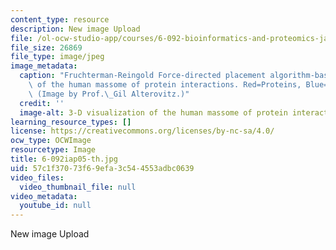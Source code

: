 ```yaml
---
content_type: resource
description: New image Upload
file: /ol-ocw-studio-app/courses/6-092-bioinformatics-and-proteomics-january-iap-2005/57c1f37073f69efa3c544553adbc0639_6-092iap05-th.jpg
file_size: 26869
file_type: image/jpeg
image_metadata:
  caption: "Fruchterman-Reingold Force-directed placement algorithm-based 3-D visualization\
    \ of the human massome of protein interactions. Red=Proteins, Blue=Interactions.\
    \ (Image by Prof.\_Gil Alterovitz.)"
  credit: ''
  image-alt: 3-D visualization of the human massome of protein interactions.
learning_resource_types: []
license: https://creativecommons.org/licenses/by-nc-sa/4.0/
ocw_type: OCWImage
resourcetype: Image
title: 6-092iap05-th.jpg
uid: 57c1f370-73f6-9efa-3c54-4553adbc0639
video_files:
  video_thumbnail_file: null
video_metadata:
  youtube_id: null
---
```

New image Upload